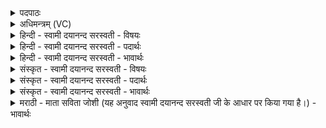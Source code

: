 <details><summary>पदपाठः</summary>

नक्ष॑त्रेभ्यः। स्वाहा॑। न॒क्ष॒त्रिये॑भ्यः। स्वाहा॑। अ॒हो॒रा॒त्रेभ्यः॑। स्वाहा॑। अ॒र्द्ध॒मा॒सेभ्य॒ इत्य॑र्द्ध॒ऽमा॒सेभ्यः॑। स्वाहा॑। मासे॑भ्यः। स्वाहा॑। ऋ॒तुभ्य॒ इत्यृ॒तुऽभ्यः॑। स्वाहा॑। आ॒र्त्त॒वेऽभ्यः॑। स्वाहा॑। सं॒व॒त्स॒राय॑। स्वाहा॑। द्यावा॑पृथि॒वीभ्या॑म्। स्वाहा॑। च॒न्द्राय॑। स्वाहा॑। सूर्या॑य। स्वाहा॑। र॒श्मिभ्य॒ इति॑ र॒श्मिऽभ्यः॑। स्वाहा॑। वसु॑भ्य॒ इति॒ वसु॑ऽभ्यः। स्वाहा॑। रु॒द्रेभ्यः॑। स्वाहा॑। आ॒दि॒त्येभ्यः॑। स्वाहा॑। म॒रुद्भ्य॒ इति॑ म॒रुत्ऽभ्यः॑। स्वाहा॑। विश्वे॑भ्यः। दे॒वेभ्यः॑। स्वाहा॑। मूले॑भ्यः। स्वाहा॑। शाखा॑भ्यः। स्वाहा॑। वन॒स्पति॑भ्य॒ इति॒ वन॒स्पति॑ऽभ्यः। स्वाहा॑। पुष्पे॑भ्यः। स्वाहा॑। फले॑भ्यः। स्वाहा॑। ओष॑धीभ्यः स्वाहा॑। २८।
</details>

<details><summary>अधिमन्त्रम् (VC)</summary>

- नक्षत्रादयो देवताः
- प्रजापतिर्ऋषिः
- भुरिगष्टिः
- मध्यमः
</details>

<details><summary>हिन्दी - स्वामी दयानन्द सरस्वती - विषयः</summary>

फिर उसी विषय को अगले मन्त्र में कहा है ॥
</details>

<details><summary>हिन्दी - स्वामी दयानन्द सरस्वती - पदार्थः</summary>

पदार्थान्वयभाषाः -  मनुष्यों को चाहिये कि (नक्षत्रेभ्यः) जो पदार्थ कभी नष्ट नहीं होते उनके लिये (स्वाहा) उत्तम यज्ञक्रिया (नक्षत्रियेभ्यः) उक्त पदार्थों के समूहों के लिये (स्वाहा) उत्तम यज्ञक्रिया (अहोरात्रेभ्यः) दिन-रात्रि के लिये (स्वाहा) उत्तम यज्ञक्रिया (अर्द्धमासेभ्यः) शुक्ल-कृष्ण पक्ष अर्थात्पखवाड़ों के लिये (स्वाहा) उक्त क्रिया (मासेभ्यः) महीनों के लिये (स्वाहा) उक्त क्रिया (ऋतुभ्यः) वसन्त आदि छः ऋतुओं के लिये (स्वाहा) उत्तम यज्ञक्रिया (आर्त्तवेभ्यः) ऋतुओं में उत्पन्न हुए ऋतु के पदार्थों के लिये (स्वाहा) उत्तम यज्ञक्रिया (संवत्सराय) वर्षों के लिये (स्वाहा) उत्तम यज्ञक्रिया (द्यावापृथिवीभ्याम्) प्रकाश और भूमि के लिये (स्वाहा) उत्तम यज्ञक्रिया (चन्द्राय) चन्द्रलोक के लिये (स्वाहा) उत्तम यज्ञक्रिया (सूर्य्याय) सूर्य्यलोक के लिये (स्वाहा) यज्ञक्रिया (रश्मिभ्यः) सूर्य्य आदि की किरणों के लिये (स्वाहा) उत्तम यज्ञक्रिया (वसुभ्यः) पृथिवी आदि लोकों के लिये (स्वाहा) उक्त क्रिया (रुद्रेभ्यः) दश प्राणों के लिये (स्वाहा) यज्ञक्रिया (आदित्येभ्यः) काल के अवयव जो अविनाशी हैं, उनके लिये (स्वाहा) उत्तम क्रिया (मरुद्भ्यः) पवनों के लिये (स्वाहा) उनके अनुकूल क्रिया (विश्वेभ्यः) समस्त (देवेभ्यः) दिव्य गुणों के लिये (स्वाहा) सुन्दर क्रिया (मूलेभ्यः) सभों की जड़ों के लिये (स्वाहा) तदनुकूल क्रिया (शाखाभ्यः) शाखाओं के लिये (स्वाहा) उत्तम क्रिया (वनस्पतिभ्यः) वनस्पतियों के लिये (स्वाहा) उत्तम क्रिया (पुष्पेभ्यः) फूलों के लिये (स्वाहा) उत्तम क्रिया (फलेभ्यः) फलों के लिये (स्वाहा) उत्तम क्रिया और (ओषधीभ्यः) ओषधियों के लिये (स्वाहा) नित्य उत्तम क्रिया अवश्य करनी चाहिये ॥२८ ॥
</details>

<details><summary>हिन्दी - स्वामी दयानन्द सरस्वती - भावार्थः</summary>

भावार्थभाषाः -  मनुष्य नित्य सुगन्ध्यादि पदार्थों को अग्नि में छोड़ अर्थात् हवन कर पवन और सूर्य की किरणों द्वारा वनस्पति, ओषधि, मूल, शाखा, पुष्प और फलादिकों में प्रवेश करा के सब पदार्थों की शुद्धि कर आरोग्यता की सिद्धि करें ॥२८ ॥
</details>

<details><summary>संस्कृत - स्वामी दयानन्द सरस्वती - विषयः</summary>

पुनस्तमेव विषयमाह ॥
</details>

<details><summary>संस्कृत - स्वामी दयानन्द सरस्वती - पदार्थः</summary>

पदार्थान्वयभाषाः -  मनुष्यैर्नक्षत्रेभ्यः स्वाहा नक्षत्रियेभ्यः स्वाहाऽहोरात्रेभ्यः स्वाहाऽर्द्धमासेभ्यः स्वाहा मासेभ्यः स्वाहार्त्तुभ्यः स्वाहाऽऽर्त्तवेभ्यः स्वाहा संवत्सराय स्वाहा द्यावापृथिवीभ्यां स्वाहा चन्द्राय स्वाहा सूर्याय स्वाहा रश्मिभ्यः स्वाहा वसुभ्यः स्वाहा रुद्रेभ्यः स्वाहाऽऽदित्येभ्यः स्वाहा मरुद्भ्यः स्वाहा विश्वेभ्यो देवेभ्यः स्वाहा मूलेभ्यः स्वाहा शाखाभ्यः स्वाहा वनस्पतिभ्यः स्वाहा पुष्पेभ्यः स्वाहा फलेभ्यः स्वाहौषधीभ्यः स्वाहा चावश्यमनुष्ठेयाः ॥२८ ॥
</details>

<details><summary>संस्कृत - स्वामी दयानन्द सरस्वती - भावार्थः</summary>

भावार्थभाषाः -  मनुष्या नित्यं सुगन्ध्यादिद्रव्यमग्नौ प्रक्षिप्य तद्वायुरश्मिद्वारा वनस्पत्यौषधिमूलशाखापुष्पफलादिषु प्रवेश्य सर्वेषां पदार्थानां शुद्धिं कृत्वाऽऽरोग्यं सम्पादयन्तु ॥२८ ॥
</details>

<details><summary>मराठी - माता सविता जोशी (यह अनुवाद स्वामी दयानन्द सरस्वती जी के आधार पर किया गया है।) - भावार्थः</summary>

भावार्थभाषाः -  माणसांनी नित्य सुगंधी पदार्थ अग्नीमध्ये टाकून अर्थात् हवन करून वायू व सूर्यकिरणांद्वारे वनस्पती, वृक्ष, मुळे, फांद्या, फुले, फळे इत्यादी सर्व पदार्थांचे शुद्धिकरण करून आरोग्याची पूर्तता करावी.
</details>